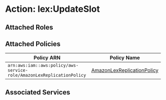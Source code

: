 # Action: lex:UpdateSlot

## Attached Roles

## Attached Policies

| Policy ARN | Policy Name |
|------------|-------------|
| `arn:aws:iam::aws:policy/aws-service-role/AmazonLexReplicationPolicy` | [AmazonLexReplicationPolicy](../policies.md#amazonlexreplicationpolicy) |

## Associated Services

